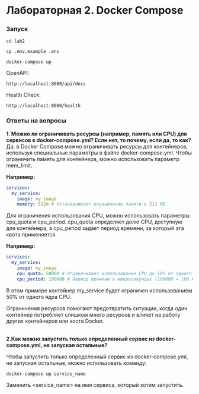 # Лабораторная 2. Docker Compose
### Запуск
```commandline
cd lab2
```
```commandline
cp .env.example .env
```
```commandline
docker-compose up
```
OpenAPI: 
```commandline
http://localhost:8000/api/docs
```
Health Check:
```commandline
http://localhost:8000/health
```

### Ответы на вопросы
**1. Можно ли ограничивать ресурсы (например, память или CPU) для сервисов в docker-compose.yml? Если нет, то почему, если да, то как?**
Да, в Docker Compose можно ограничивать ресурсы для контейнеров, используя специальные параметры в файле docker-compose.yml.
Чтобы ограничить память для контейнера, можно использовать параметр mem_limit. 

**Например:**
```yaml
services:
  my_service:
    image: my_image
    memory: 512m # Устанавливает ограничение памяти в 512 МБ
```
Для ограничения использования CPU, можно использовать параметры cpu_quota и cpu_period. cpu_quota определяет долю CPU, доступную для контейнера, а cpu_period задает период времени, за который эта квота применяется. 

**Например:**
```yaml
services:
  my_service:
    image: my_image
    cpu_quota: 50000 # Ограничивает использование CPU до 50% от одного ядра
    cpu_period: 100000 # Период времени в микросекундах (100000 = 100 мс)
```
В этом примере контейнер my_service будет ограничен использованием 50% от одного ядра CPU.

Ограничения ресурсов помогают предотвратить ситуации, когда один контейнер потребляет слишком много ресурсов и влияет на работу других контейнеров или хоста Docker.


\
**2.Как можно запустить только определенный сервис из docker-compose.yml, не запуская остальные?**

Чтобы запустить только определенный сервис из docker-compose.yml, не запуская остальные, можно использовать команду:
```commandline
docker-compose up service_name
```
Заменить <service_name> на имя сервиса, который хотим запустить.



